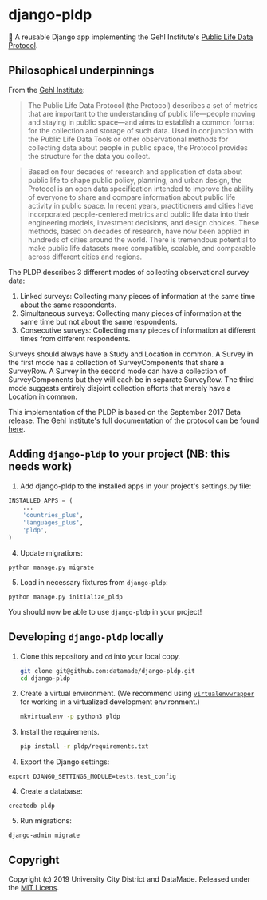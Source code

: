 # django-pldp

🌳 A reusable Django app implementing the Gehl Institute's [Public Life Data Protocol](https://gehlinstitute.org/tool/public-life-data-protocol/).

## Philosophical underpinnings

From the [Gehl Institute](https://gehlinstitute.org/):

> The Public Life Data Protocol (the Protocol) describes a set of metrics that
> are important to the understanding of public life—people moving and staying
> in public space—and aims to establish a common format for the collection and
> storage of such data. Used in conjunction with the Public Life Data Tools or
> other observational methods for collecting data about people in public space,
> the Protocol provides the structure for the data you collect.

> Based on four decades of research and application of data about public life
> to shape public policy, planning, and urban design, the Protocol is an open
> data specification intended to improve the ability of everyone to share and
> compare information about public life activity in public space. In recent
> years, practitioners and cities have incorporated people-centered metrics and
> public life data into their engineering models, investment decisions, and
> design choices. These methods, based on decades of research, have now been
> applied in hundreds of cities around the world. There is tremendous potential
> to make public life datasets more compatible, scalable, and comparable across
> different cities and regions.

The PLDP describes 3 different modes of collecting observational survey data:

1. Linked surveys: Collecting many pieces of information at the same time
   about the same respondents.
2. Simultaneous surveys: Collecting many pieces of information at the same
   time but not about the same respondents.
3. Consecutive surveys: Collecting many pieces of information at different
   times from different respondents.

Surveys should always have a Study and Location in common. A Survey in the
first mode has a collection of SurveyComponents that share a SurveyRow.
A Survey in the second mode can have a collection of SurveyComponents but they
will each be in separate SurveyRow. The third mode suggests entirely disjoint
collection efforts that merely have a Location in common.

This implementation of the PLDP is based on the September 2017 Beta release. The Gehl
Institute's full documentation of the protocol can be found [here](pldp-source-documents/PLDP_BETA%20Publication%20-%2020170927.pdf).

## Adding `django-pldp` to your project (NB: this needs work)

1. Add django-pldp to the installed apps in your project's settings.py file:

```python
INSTALLED_APPS = (
    ...
    'countries_plus',
    'languages_plus',
    'pldp',
)
```

4. Update migrations:

`python manage.py migrate`

5. Load in necessary fixtures from `django-pldp`:

```
python manage.py initialize_pldp
```

You should now be able to use `django-pldp` in your project!

## Developing `django-pldp` locally

1. Clone this repository and `cd` into your local copy.

    ```bash
    git clone git@github.com:datamade/django-pldp.git
    cd django-pldp
    ```

2. Create a virtual environment. (We recommend using [`virtualenvwrapper`](http://virtualenvwrapper.readthedocs.org/en/latest/install.html) for working in a virtualized development environment.)

    ```bash
    mkvirtualenv -p python3 pldp
    ```

3. Install the requirements.

    ```bash
    pip install -r pldp/requirements.txt
    ```

4. Export the Django settings:

`export DJANGO_SETTINGS_MODULE=tests.test_config`

4. Create a database:

`createdb pldp`

5. Run migrations:

`django-admin migrate`


## Copyright

Copyright (c) 2019 University City District and DataMade.
Released under the [MIT
Licens](https://github.com/datamade/django-councilmatic/blob/master/LICENSE).
